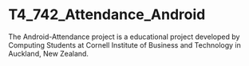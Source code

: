 # T4_742_Attendance_Android
The Android-Attendance project is a educational project developed by Computing Students at Cornell Institute of  Business and Technology in Auckland, New Zealand.
